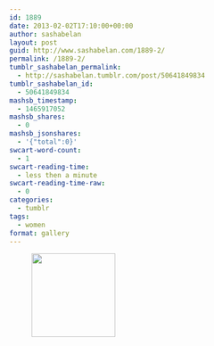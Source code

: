 ```yaml
---
id: 1889
date: 2013-02-02T17:10:00+00:00
author: sashabelan
layout: post
guid: http://www.sashabelan.com/1889-2/
permalink: /1889-2/
tumblr_sashabelan_permalink:
  - http://sashabelan.tumblr.com/post/50641849834
tumblr_sashabelan_id:
  - 50641849834
mashsb_timestamp:
  - 1465917052
mashsb_shares:
  - 0
mashsb_jsonshares:
  - '{"total":0}'
swcart-word-count:
  - 1
swcart-reading-time:
  - less then a minute
swcart-reading-time-raw:
  - 0
categories:
  - tumblr
tags:
  - women
format: gallery
---
```

<div id='gallery-240' class='gallery galleryid-1889 gallery-columns-3 gallery-size-thumbnail'>
  <figure class='gallery-item'> 
  
  <div class='gallery-icon portrait'>
    <a href='http://www.sashabelan.ru/1889-2/attachment/1890/'><img width="150" height="150" src="http://www.sashabelan.ru/wp-content/uploads/2013/02/tumblr_mmxpzc6reX1qarj97o1_1280-150x150.png" class="attachment-thumbnail size-thumbnail" alt="" /></a>
  </div></figure>
</div>